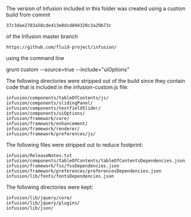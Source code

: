 
The version of Infusion included in this folder was created using a custom build from commit

    37c3dae2783a58cde413e0dcd894320c3a29b73c

of the Infusion master branch

    https://github.com/fluid-project/infusion/

using the command line

grunt custom --source=true --include="uiOptions"

The following directories were stripped out of the build since they contain code that is included in the infusion-custom.js file:

    infusion/components/tableOfContents/js/
    infusion/components/slidingPanel/
    infusion/components/textfieldSlider/
    infusion/components/uiOptions/
    infusion/framework/core/
    infusion/framework/enhancement/
    infusion/framework/renderer/
    infusion/framework/preferences/js/

The following files were stripped out to reduce footprint:
    
    infusion/ReleaseNotes.txt
    infusion/components/tableOfContents/tableOfContentsDependencies.json
    infusion/framework/fss/fssDependencies.json
    infusion/framework/preferences/preferencesDependencies.json
    infusion/lib/fonts/fontsDependencies.json
    
The following directories were kept:

    infusion/lib/jquery/core/
    infusion/lib/jquery/plugins/
    infusion/lib/json/